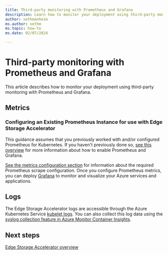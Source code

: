 ```yaml
---
title: Third-party monitoring with Prometheus and Grafana
description: Learn how to monitor your deployment using third-party monitoring with Prometheus and Grafana.
author: sethmanheim
ms.author: sethm
ms.topic: how-to
ms.date: 02/07/2024

---
```


# Third-party monitoring with Prometheus and Grafana

This article describes how to monitor your deployment using third-party monitoring with Prometheus and Grafana.

## Metrics

### Configuring an Existing Prometheus Instance for use with Edge Storage Accelerator

This guidance assumes that you previously worked with and/or configured Prometheus for Kubernetes. If you haven't previously done so, [see this overview](/azure/azure-monitor/containers/kubernetes-monitoring-enable#enable-prometheus-and-grafana) for more information about how to enable Prometheus and Grafana.

[See the metrics configuration section](azure-monitor-kubernetes.md#metrics-configuration) for information about the required Prometheus scrape configuration. Once you configure Prometheus metrics, you can deploy [Grafana](/azure/azure-monitor/visualize/grafana-plugin) to monitor and visualize your Azure services and applications.

## Logs

The Edge Storage Accelerator logs are accessible through the Azure Kubernetes Service [kubelet logs](/azure/aks/kubelet-logs). You can also collect this log data using the [syslog collection feature in Azure Monitor Container Insights](/azure/azure-monitor/containers/container-insights-syslog).

## Next steps

[Edge Storage Accelerator overview](overview.md)
